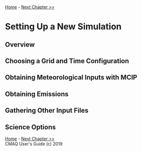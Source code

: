 
<!-- BEGIN COMMENT -->

[Home](README.md) - [Next Chapter >>](CMAQ_UG_ch06_process_analysis.md)

<!-- END COMMENT -->

# Setting Up a New Simulation

## Overview

## Choosing a Grid and Time Configuration

## Obtaining Meteorological Inputs with MCIP

## Obtaining Emissions

## Gathering Other Input Files

## Science Options

<!-- BEGIN COMMENT -->

[Home](README.md) - [Next Chapter >>](CMAQ_UG_ch06_process_analysis.md)<br>
CMAQ User's Guide (c) 2019<br>

<!-- END COMMENT -->
